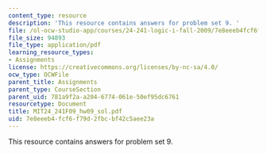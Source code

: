 ```yaml
---
content_type: resource
description: 'This resource contains answers for problem set 9. '
file: /ol-ocw-studio-app/courses/24-241-logic-i-fall-2009/7e8eeeb4fcf6f79d2fbcbf42c5aee23a_MIT24_241F09_hw09_sol.pdf
file_size: 94893
file_type: application/pdf
learning_resource_types:
- Assignments
license: https://creativecommons.org/licenses/by-nc-sa/4.0/
ocw_type: OCWFile
parent_title: Assignments
parent_type: CourseSection
parent_uid: 781a9f2a-a204-6774-061e-50ef95dc6761
resourcetype: Document
title: MIT24_241F09_hw09_sol.pdf
uid: 7e8eeeb4-fcf6-f79d-2fbc-bf42c5aee23a
---
```

This resource contains answers for problem set 9. 